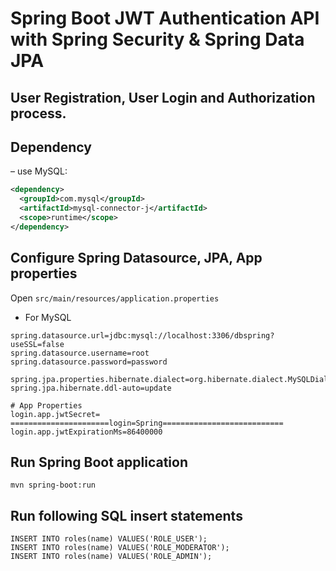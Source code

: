 # Spring Boot JWT Authentication API with Spring Security & Spring Data JPA

## User Registration, User Login and Authorization process.

## Dependency
– use MySQL:
```xml
<dependency>
  <groupId>com.mysql</groupId>
  <artifactId>mysql-connector-j</artifactId>
  <scope>runtime</scope>
</dependency>
```
## Configure Spring Datasource, JPA, App properties
Open `src/main/resources/application.properties`
- For MySQL
```
spring.datasource.url=jdbc:mysql://localhost:3306/dbspring?useSSL=false
spring.datasource.username=root
spring.datasource.password=password

spring.jpa.properties.hibernate.dialect=org.hibernate.dialect.MySQLDialect
spring.jpa.hibernate.ddl-auto=update

# App Properties
login.app.jwtSecret= ======================login=Spring===========================
login.app.jwtExpirationMs=86400000
```
## Run Spring Boot application
```
mvn spring-boot:run
```

## Run following SQL insert statements
```
INSERT INTO roles(name) VALUES('ROLE_USER');
INSERT INTO roles(name) VALUES('ROLE_MODERATOR');
INSERT INTO roles(name) VALUES('ROLE_ADMIN');
```